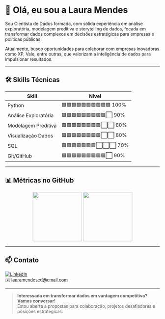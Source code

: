 # 👋 Olá, eu sou a Laura Mendes

Sou Cientista de Dados formada, com sólida experiência em análise exploratória, modelagem preditiva e storytelling de dados, focada em transformar dados complexos em decisões estratégicas para empresas e políticas públicas.  

Atualmente, busco oportunidades para colaborar com empresas inovadoras como XP, Vale, entre outras, que valorizam a inteligência de dados para impulsionar resultados.

---

## 🛠️ Skills Técnicas

| Skill               | Nível                  |
|---------------------|------------------------|
| Python              | 🟩🟩🟩🟩🟩🟩🟩🟩🟩🟩 100% |
| Análise Exploratória | 🟩🟩🟩🟩🟩🟩🟩🟩🟩⬜ 90%  |
| Modelagem Preditiva  | 🟩🟩🟩🟩🟩🟩🟩🟩⬜⬜ 80%  |
| Visualização Dados   | 🟩🟩🟩🟩🟩🟩🟩🟩⬜⬜ 80%  |
| SQL                 | 🟩🟩🟩🟩🟩🟩🟩⬜⬜⬜ 70%  |
| Git/GitHub          | 🟩🟩🟩🟩🟩🟩🟩🟩🟩⬜ 90%  |


---



## 📊 Métricas no GitHub

<div align="center">
  <img height="160em" src="https://github-readme-stats.vercel.app/api?username=lauramendescd&show_icons=true&theme=dracula&include_all_commits=true&count_private=true" />
  <img height="160em" src="https://github-readme-stats.vercel.app/api/top-langs/?username=lauramendescd&layout=compact&langs_count=6&theme=dracula" />
</div>

---

## 📫 Contato

[![LinkedIn](https://img.shields.io/badge/-LinkedIn-0077B5?style=flat&logo=linkedin&logoColor=white)](https://www.linkedin.com/in/lauralmendes)  
✉️ lauramendescd@email.com

---

> **Interessada em transformar dados em vantagem competitiva? Vamos conversar!**  
> Estou aberta a propostas para colaboração, projetos desafiadores e posições estratégicas.

